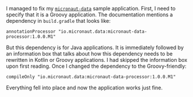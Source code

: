 I managed to fix my
[`micronaut-data`](https://github.com/micronaut-projects/micronaut-data)
sample application.  First, I need to specify that it is a Groovy application.
The documentation mentions a dependency in `build.gradle` that looks like:

    annotationProcessor "io.micronaut.data:micronaut-data-processor:1.0.0.M1"

But this dependency is for Java applications.  It is immediately followed by an
information box that talks about how this dependency needs to be rewritten in
Kotlin or Groovy  applications.  I had skipped the information box upon first
reading.  Once I changed the dependency to the Groovy-friendly:

    compileOnly "io.micronaut.data:micronaut-data-processor:1.0.0.M1"

Everything fell into place and now the application works just fine.
